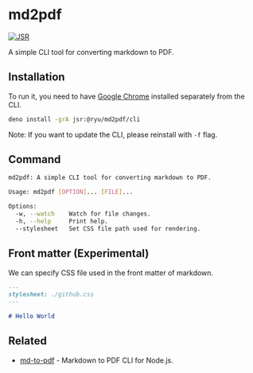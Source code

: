 # md2pdf

[![JSR](https://jsr.io/badges/@ryu/md2pdf)](https://jsr.io/@ryu/md2pdf)

A simple CLI tool for converting markdown to PDF.

## Installation

To run it, you need to have [Google Chrome](https://www.google.com/chrome/) installed separately from the CLI.

```sh
deno install -grA jsr:@ryu/md2pdf/cli
```

Note: If you want to update the CLI, please reinstall with `-f` flag.

## Command

```sh
md2pdf: A simple CLI tool for converting markdown to PDF.

Usage: md2pdf [OPTION]... [FILE]...

Options:
  -w, --watch    Watch for file changes.
  -h, --help     Print help.
  --stylesheet   Set CSS file path used for rendering.
```

## Front matter (Experimental)

We can specify CSS file used in the front matter of markdown.

```md
---
stylesheet: ./github.css
---

# Hello World
```

## Related

- [md-to-pdf](https://github.com/simonhaenisch/md-to-pdf) - Markdown to PDF CLI
  for Node.js.
